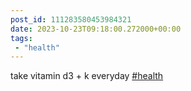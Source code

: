 ```yaml
---
post_id: 111283580453984321
date: 2023-10-23T09:18:00.272000+00:00
tags:
 - "health"
---
```


take vitamin d3 + k everyday [#health](https://m.vogt.dev/tags/health)
